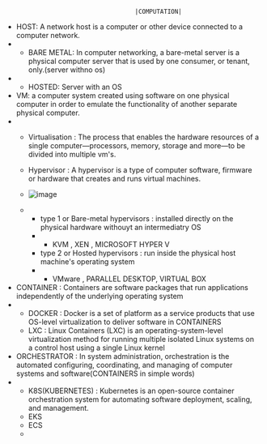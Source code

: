                                         |COMPUTATION|
                
              
- HOST: A network host is a computer or other device connected to a computer network.
- - BARE METAL: In computer networking, a bare-metal server is a physical computer server that is used by one consumer, or tenant, only.(server withno os)
- - HOSTED: Server with an OS
- VM: a computer system created using software on one physical computer in order to emulate the functionality of another separate physical computer.
- - Virtualisation : The process that enables the hardware resources of a single computer—processors, memory, storage and more—to be divided into multiple vm's.
  - Hypervisor : A hypervisor is a type of computer software, firmware or hardware that creates and runs virtual machines.
  - ![image](https://github.com/Rudrakshrawal/Keywords/assets/144530387/ebadeafd-106a-403e-883a-002d00db964b)

  - - type 1 or Bare-metal hypervisors : installed directly on the physical hardware withouyt an intermediatry OS
    - - KVM , XEN , MICROSOFT HYPER V
    - type 2 or Hosted hypervisors :  run inside the physical host machine's operating system
    - - VMware , PARALLEL DESKTOP, VIRTUAL BOX
- CONTAINER : Containers are software packages that run applications independently of the underlying operating system
- - DOCKER : Docker is a set of platform as a service products that use OS-level virtualization to deliver software in CONTAINERS
  - LXC : Linux Containers (LXC) is an operating-system-level virtualization method for running multiple isolated Linux systems on a control host using a single Linux kernel
 - ORCHESTRATOR : In system administration, orchestration is the automated configuring, coordinating, and managing of computer systems and software(CONTAINERS in simple words)
 - - K8S(KUBERNETES) : Kubernetes is an open-source container orchestration system for automating software deployment, scaling, and management.
   - EKS
   - ECS
   - 
